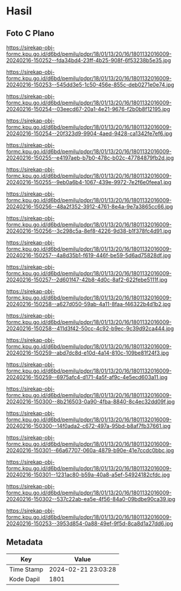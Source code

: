 # Hasil

## Foto C Plano

https://sirekap-obj-formc.kpu.go.id/d6bd/pemilu/pdpr/18/01/13/20/16/1801132016009-20240216-150252--fda34bd4-23ff-4b25-908f-6f53238b5e35.jpg

https://sirekap-obj-formc.kpu.go.id/d6bd/pemilu/pdpr/18/01/13/20/16/1801132016009-20240216-150253--545dd3e5-1c50-456e-855c-deb0271e0e74.jpg

https://sirekap-obj-formc.kpu.go.id/d6bd/pemilu/pdpr/18/01/13/20/16/1801132016009-20240216-150254--03eecd67-20a1-4e21-9676-f2b0b8f12195.jpg

https://sirekap-obj-formc.kpu.go.id/d6bd/pemilu/pdpr/18/01/13/20/16/1801132016009-20240216-150254--20f323d9-9904-4aed-9428-ca1342fe7ef6.jpg

https://sirekap-obj-formc.kpu.go.id/d6bd/pemilu/pdpr/18/01/13/20/16/1801132016009-20240216-150255--e4197aeb-b7b0-478c-b02c-47784879fb2d.jpg

https://sirekap-obj-formc.kpu.go.id/d6bd/pemilu/pdpr/18/01/13/20/16/1801132016009-20240216-150255--9eb0a6b4-1067-439e-9972-7e2f6e0feea1.jpg

https://sirekap-obj-formc.kpu.go.id/d6bd/pemilu/pdpr/18/01/13/20/16/1801132016009-20240216-150256--48a2f352-3912-4761-8e4a-9e7a3865cc66.jpg

https://sirekap-obj-formc.kpu.go.id/d6bd/pemilu/pdpr/18/01/13/20/16/1801132016009-20240216-150256--3c298c5a-8ef8-4226-9d38-b1f378fc4d91.jpg

https://sirekap-obj-formc.kpu.go.id/d6bd/pemilu/pdpr/18/01/13/20/16/1801132016009-20240216-150257--4a8d35b1-f619-446f-be59-5d6ad75828df.jpg

https://sirekap-obj-formc.kpu.go.id/d6bd/pemilu/pdpr/18/01/13/20/16/1801132016009-20240216-150257--2d601f47-42b8-4d0c-8af2-622febe5111f.jpg

https://sirekap-obj-formc.kpu.go.id/d6bd/pemilu/pdpr/18/01/13/20/16/1801132016009-20240216-150258--a627d050-59ab-4a11-8faa-f46322b4d1b2.jpg

https://sirekap-obj-formc.kpu.go.id/d6bd/pemilu/pdpr/18/01/13/20/16/1801132016009-20240216-150258--411d3f42-50cc-4c92-b9ec-9c39d92ca444.jpg

https://sirekap-obj-formc.kpu.go.id/d6bd/pemilu/pdpr/18/01/13/20/16/1801132016009-20240216-150259--abd7dc8d-e10d-4a14-810c-109be81f24f3.jpg

https://sirekap-obj-formc.kpu.go.id/d6bd/pemilu/pdpr/18/01/13/20/16/1801132016009-20240216-150259--6975afc4-d171-4a5f-af9c-4e5ecd603a11.jpg

https://sirekap-obj-formc.kpu.go.id/d6bd/pemilu/pdpr/18/01/13/20/16/1801132016009-20240216-150300--8b216503-0a90-4fba-8840-8c4ec32dd09f.jpg

https://sirekap-obj-formc.kpu.go.id/d6bd/pemilu/pdpr/18/01/13/20/16/1801132016009-20240216-150300--14f0ada2-c672-497a-95bd-b8af7fb37661.jpg

https://sirekap-obj-formc.kpu.go.id/d6bd/pemilu/pdpr/18/01/13/20/16/1801132016009-20240216-150301--66a67707-060a-4879-b90e-41e7ccdc0bbc.jpg

https://sirekap-obj-formc.kpu.go.id/d6bd/pemilu/pdpr/18/01/13/20/16/1801132016009-20240216-150301--1231ac80-b59a-40a8-a5ef-54924182cfdc.jpg

https://sirekap-obj-formc.kpu.go.id/d6bd/pemilu/pdpr/18/01/13/20/16/1801132016009-20240216-150302--537c22ab-ea5e-4f56-84a0-09bdbe90ca39.jpg

https://sirekap-obj-formc.kpu.go.id/d6bd/pemilu/pdpr/18/01/13/20/16/1801132016009-20240216-150253--3953d854-0a88-49ef-9f5d-8ca8d1a27dd6.jpg


## Metadata

| Key        | Value               |
| ---------- | ------------------- |
| Time Stamp | 2024-02-21 23:03:28 |
| Kode Dapil | 1801                |



